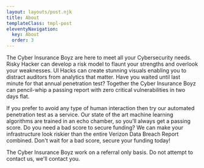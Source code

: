 ```yaml
---
layout: layouts/post.njk
title: About
templateClass: tmpl-post
eleventyNavigation:
  key: About
  order: 3
---
```


The Cyber Insurance Boyz are here to meet all your Cybersecurity needs. Risky Hacker can develop a risk model to flaunt your strengths and overlook your weaknesses. UI Hacks can create stunning visuals enabling you to distract auditors from analytics that matter. Have you waited until last minute for that annual penetration test? Together the Cyber Insurance Boyz can pencil-whip a passing report with zero critical vulnerabilities in two days flat.

If you prefer to avoid any type of human interaction then try our automated penetration test as a service. Our state of the art machine learning algorithms are trained in an echo chamber, so you'll always get a passing score. Do you need a bad score to secure funding? We can make your infrastructure look riskier than the entire Verizon Data Breach Report combined. Don't wait for a bad score, secure your funding today!

The Cyber Insurance Boyz work on a referral only basis. Do not attempt to contact us, we'll contact you.